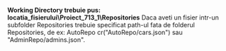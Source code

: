 **Working Directory trebuie pus: locatia_fisierului\Proiect_713_1\Repositories**
Daca aveti un fisier intr-un subfolder Repositories trebuie specificat path-ul fata de folderul Repositories, de ex: AutoRepo cr("AutoRepo/cars.json") sau "AdminRepo/admins.json".
